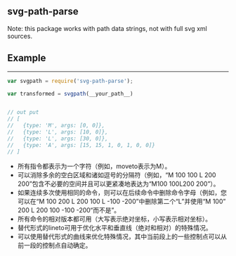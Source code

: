 ## svg-path-parse
Note: this package works with path data strings, not with full svg xml sources.


## Example
-------

```js
var svgpath = require('svg-path-parse');

var transformed = svgpath(__your_path__)


// out put
// [
//   {type: 'M', args: [0, 0]},
//   {type: 'L', args: [10, 0]},
//   {type: 'L', args: [30, 0]},
//   {type: 'A', args: [15, 15, 1, 0, 1, 0, 0]}
// ]
```


- 所有指令都表示为一个字符（例如，moveto表示为M）。
- 可以消除多余的空白区域和诸如逗号的分隔符（例如，“M 100 100 L 200 200”包含不必要的空间并且可以更紧凑地表达为“M100 100L200 200”）。
- 如果连续多次使用相同的命令，则可以在后续命令中删除命令字母（例如，您可以在“M 100 200 L 200 100 L -100 -200”中删除第二个“L”并使用“M 100”
200 L 200 100 -100 -200“而不是”。
- 所有命令的相对版本都可用（大写表示绝对坐标，小写表示相对坐标）。
- 替代形式的lineto可用于优化水平和垂直线（绝对和相对）的特殊情况。
- 可以使用替代形式的曲线来优化特殊情况，其中当前段上的一些控制点可以从前一段的控制点自动确定。
